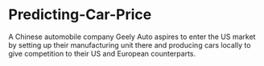 # Predicting-Car-Price
A Chinese automobile company Geely Auto aspires to enter the US market by setting up their manufacturing unit there and producing cars locally to give competition to their US and European counterparts. 
